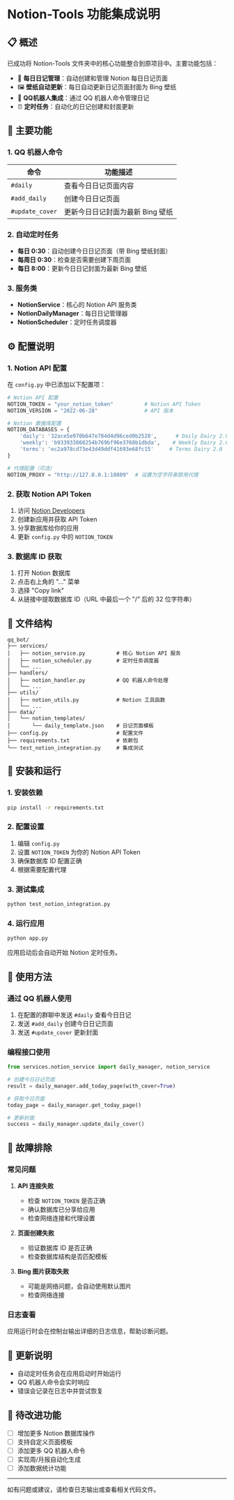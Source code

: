 # Notion-Tools 功能集成说明

## 📋 概述

已成功将 Notion-Tools 文件夹中的核心功能整合到原项目中。主要功能包括：

- 📅 **每日日记管理**：自动创建和管理 Notion 每日日记页面
- 🖼️ **壁纸自动更新**：每日自动更新日记页面封面为 Bing 壁纸
- 🤖 **QQ机器人集成**：通过 QQ 机器人命令管理日记
- ⏰ **定时任务**：自动化的日记创建和封面更新

## 🚀 主要功能

### 1. QQ 机器人命令

| 命令 | 功能描述 |
|------|----------|
| `#daily` | 查看今日日记页面内容 |
| `#add_daily` | 创建今日日记页面 |
| `#update_cover` | 更新今日日记封面为最新 Bing 壁纸 |

### 2. 自动定时任务

- **每日 0:30**：自动创建今日日记页面（带 Bing 壁纸封面）
- **每周日 0:30**：检查是否需要创建下周页面
- **每日 8:00**：更新今日日记封面为最新 Bing 壁纸

### 3. 服务类

- **NotionService**：核心的 Notion API 服务类
- **NotionDailyManager**：每日日记管理器
- **NotionScheduler**：定时任务调度器

## ⚙️ 配置说明

### 1. Notion API 配置

在 `config.py` 中已添加以下配置项：

```python
# Notion API 配置
NOTION_TOKEN = "your_notion_token"          # Notion API Token
NOTION_VERSION = "2022-06-28"               # API 版本

# Notion 数据库配置
NOTION_DATABASES = {
    'daily': '32ace5e970b647e784d4d96ced0b2528',      # Daily Dairy 2.0
    'weekly': 'b933933868254b769bf96e3768b1dbda',    # Weekly Dairy 2.0
    'terms': 'ec2a978cd73e43d49ddf41693e68fc15'     # Terms Dairy 2.0
}

# 代理配置（可选）
NOTION_PROXY = "http://127.0.0.1:10809"  # 设置为空字符串禁用代理
```

### 2. 获取 Notion API Token

1. 访问 [Notion Developers](https://developers.notion.com/)
2. 创建新应用并获取 API Token
3. 分享数据库给你的应用
4. 更新 `config.py` 中的 `NOTION_TOKEN`

### 3. 数据库 ID 获取

1. 打开 Notion 数据库
2. 点击右上角的 "..." 菜单
3. 选择 "Copy link"
4. 从链接中提取数据库 ID（URL 中最后一个 "/" 后的 32 位字符串）

## 📁 文件结构

```
qq_bot/
├── services/
│   ├── notion_service.py          # 核心 Notion API 服务
│   ├── notion_scheduler.py        # 定时任务调度器
│   └── ...
├── handlers/
│   ├── notion_handler.py          # QQ 机器人命令处理
│   └── ...
├── utils/
│   ├── notion_utils.py            # Notion 工具函数
│   └── ...
├── data/
│   └── notion_templates/
│       └── daily_template.json    # 日记页面模板
├── config.py                      # 配置文件
├── requirements.txt               # 依赖包
└── test_notion_integration.py     # 集成测试
```

## 🔧 安装和运行

### 1. 安装依赖

```bash
pip install -r requirements.txt
```

### 2. 配置设置

1. 编辑 `config.py`
2. 设置 `NOTION_TOKEN` 为你的 Notion API Token
3. 确保数据库 ID 配置正确
4. 根据需要配置代理

### 3. 测试集成

```bash
python test_notion_integration.py
```

### 4. 运行应用

```bash
python app.py
```

应用启动后会自动开始 Notion 定时任务。

## 🎯 使用方法

### 通过 QQ 机器人使用

1. 在配置的群聊中发送 `#daily` 查看今日日记
2. 发送 `#add_daily` 创建今日日记页面
3. 发送 `#update_cover` 更新封面

### 编程接口使用

```python
from services.notion_service import daily_manager, notion_service

# 创建今日日记页面
result = daily_manager.add_today_page(with_cover=True)

# 获取今日页面
today_page = daily_manager.get_today_page()

# 更新封面
success = daily_manager.update_daily_cover()
```

## 🐛 故障排除

### 常见问题

1. **API 连接失败**
   - 检查 `NOTION_TOKEN` 是否正确
   - 确认数据库已分享给应用
   - 检查网络连接和代理设置

2. **页面创建失败**
   - 验证数据库 ID 是否正确
   - 检查数据库结构是否匹配模板

3. **Bing 图片获取失败**
   - 可能是网络问题，会自动使用默认图片
   - 检查网络连接

### 日志查看

应用运行时会在控制台输出详细的日志信息，帮助诊断问题。

## 🔄 更新说明

- 自动定时任务会在应用启动时开始运行
- QQ 机器人命令会实时响应
- 错误会记录在日志中并尝试恢复

## 📝 待改进功能

- [ ] 增加更多 Notion 数据库操作
- [ ] 支持自定义页面模板
- [ ] 添加更多 QQ 机器人命令
- [ ] 实现周/月报自动化生成
- [ ] 添加数据统计功能

---

如有问题或建议，请检查日志输出或查看相关代码文件。